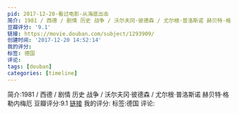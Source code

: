 ```yaml
---
pid: 2017-12-20-看过电影-从海底出击
简介: 1981 / 西德 / 剧情 历史 战争 / 沃尔夫冈·彼德森 / 尤尔根·普洛斯诺 赫贝特·格勒内梅厄
豆瓣评分: '9.1'
链接: https://movie.douban.com/subject/1293909/
创建时间: '2017-12-20 14:52:14'
我的评分:
标签: 德国
评论:
tags: [douban]
categories: [timeline]
---
```

简介:1981 / 西德 / 剧情 历史 战争 / 沃尔夫冈·彼德森 / 尤尔根·普洛斯诺 赫贝特·格勒内梅厄
豆瓣评分:9.1
[链接](https://movie.douban.com/subject/1293909/)
我的评分:
标签:德国
评论:
